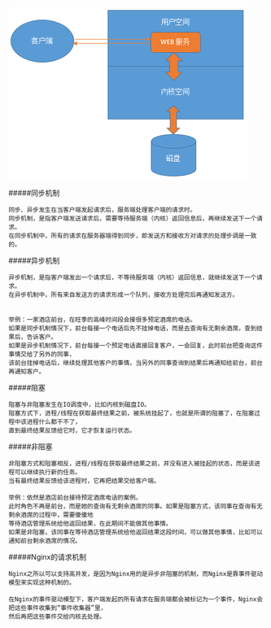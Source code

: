 ![img](./event2.png)

#####同步机制

    同步、异步发生在当客户端发起请求后，服务端处理客户端的请求时。
    同步机制，是指客户端发送请求后，需要等待服务端（内核）返回信息后，再继续发送下一个请求。
    在同步机制中，所有的请求在服务器端得到同步，即发送方和接收方对请求的处理步调是一致的。

    
#####异步机制

    异步机制，是指客户端发出一个请求后，不等待服务端（内核）返回信息，就继续发送下一个请求。
    在异步机制中，所有来自发送方的请求形成一个队列，接收方处理完后再通知发送方。
    
    
    举例：一家酒店前台，在旺季的高峰时间段会接很多预定酒席的电话。
    如果是同步机制情况下，前台每接一个电话后先不挂掉电话，而是去查询有无剩余酒席，查到结果后，告诉客户。
    如果是异步机制情况下，前台每接一个预定电话直接回复客户，一会回复，此时前台把查询这件事情交给了另外的同事，
    该前台挂掉电话后，继续处理其他客户的事情，当另外的同事查询到结果后再通知给前台，前台再通知客户。
    
    
#####阻塞

	阻塞与非阻塞发生在IO调度中，比如内核到磁盘IO。
    阻塞方式下，进程/线程在获取最终结果之前，被系统挂起了，也就是所谓的阻塞了，在阻塞过程中该进程什么都干不了，
    直到最终结果反馈给它时，它才恢复运行状态。
    


#####非阻塞

    非阻塞方式和阻塞相反，进程/线程在获取最终结果之前，并没有进入被挂起的状态，而是该进程可以继续执行新的任务。
    当有最终结果反馈给该进程时，它再把结果交给客户端。
    
    举例：依然是酒店前台接待预定酒席电话的案例。
    此时角色不再是前台，而是她的查询有无剩余酒席的同事。如果是阻塞方式，该同事在查询有无剩余酒席的过程中，需要傻傻地
    等待酒店管理系统给他返回结果，在此期间不能做其他事情。
    如果是非阻塞，该同事在等待酒店管理系统给他返回结果这段时间，可以做其他事情，比如可以通知前台剩余酒席的情况。
    
#####Nginx的请求机制

	Nginx之所以可以支持高并发，是因为Nginx用的是异步非阻塞的机制，而Nginx是靠事件驱动模型来实现这种机制的。
    
    在Nginx的事件驱动模型下，客户端发起的所有请求在服务端都会被标记为一个事件，Nginx会把这些事件收集到“事件收集器”里，
    然后再把这些事件交给内核去处理。